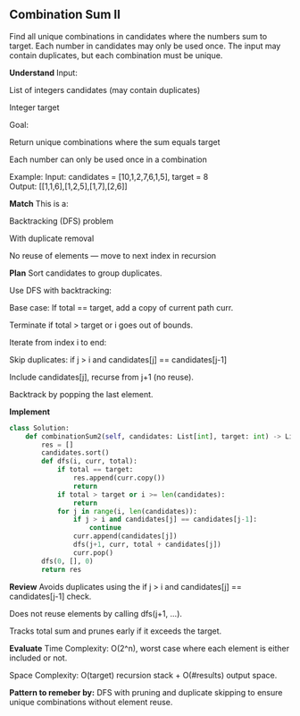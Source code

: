 ## Combination Sum II
Find all unique combinations in candidates where the numbers sum to target. Each number in candidates may only be used once. The input may contain duplicates, but each combination must be unique.

**Understand**
Input:

List of integers candidates (may contain duplicates)

Integer target

Goal:

Return unique combinations where the sum equals target

Each number can only be used once in a combination

Example:
Input: candidates = [10,1,2,7,6,1,5], target = 8  
Output: [[1,1,6],[1,2,5],[1,7],[2,6]]

**Match**
This is a:

Backtracking (DFS) problem

With duplicate removal

No reuse of elements — move to next index in recursion

**Plan**
Sort candidates to group duplicates.

Use DFS with backtracking:

Base case: If total == target, add a copy of current path curr.

Terminate if total > target or i goes out of bounds.

Iterate from index i to end:

Skip duplicates: if j > i and candidates[j] == candidates[j-1]

Include candidates[j], recurse from j+1 (no reuse).

Backtrack by popping the last element.

**Implement**
```python
class Solution:
    def combinationSum2(self, candidates: List[int], target: int) -> List[List[int]]:
        res = []
        candidates.sort()
        def dfs(i, curr, total):
            if total == target:
                res.append(curr.copy())
                return
            if total > target or i >= len(candidates):
                return
            for j in range(i, len(candidates)):
                if j > i and candidates[j] == candidates[j-1]:
                    continue
                curr.append(candidates[j])
                dfs(j+1, curr, total + candidates[j])
                curr.pop()
        dfs(0, [], 0)
        return res
```

**Review**
Avoids duplicates using the if j > i and candidates[j] == candidates[j-1] check.

Does not reuse elements by calling dfs(j+1, ...).

Tracks total sum and prunes early if it exceeds the target.

**Evaluate**
Time Complexity: O(2^n), worst case where each element is either included or not.

Space Complexity: O(target) recursion stack + O(#results) output space.


**Pattern to remeber by:**
DFS with pruning and duplicate skipping to ensure unique combinations without element reuse.
